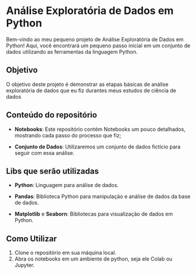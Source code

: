 # Análise Exploratória de Dados em Python
Bem-vindo ao meu pequeno projeto de Análise Exploratória de Dados em Python! Aqui, você encontrará um pequeno passo inicial em um conjunto de dados utilizando as ferramentas da linguagem Python.

## Objetivo

O objetivo deste projeto é demonstrar as etapas básicas de análise exploratória de dados que eu fiz durantes meus estudos de ciência de dados

## Conteúdo do repositório

- **Notebooks**: Este repositório contém Notebooks um pouco detalhados, mostrando cada passo do processo que fiz;
  
- **Conjunto de Dados**: Utilizaremos um conjunto de dados fictício para seguir com essa análise.

## Libs que serão utilizadas

- **Python**: Linguagem para análise de dados.
  
- **Pandas**: Biblioteca Python para manipulação e análise de dados da base de dados.
  
- **Matplotlib** e **Seaborn**: Bibliotecas para visualização de dados em Python.

## Como Utilizar

1. Clone o repositório em sua máquina local.
2. Abra os notebooks em um ambiente de python, seja ele Colab ou Jupyter.
